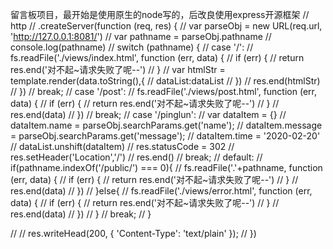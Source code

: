 留言板项目，最开始是使用原生的node写的，后改良使用express开源框架
// http
//     .createServer(function (req, res) {
//         var parseObj = new URL(req.url, 'http://127.0.0.1:8081/')
//         var pathname = parseObj.pathname
//         console.log(pathname)
//         switch (pathname) {
//             case '/':
//                 fs.readFile('./views/index.html', function (err, data) {
//                     if (err) {
//                         return res.end('对不起~请求失败了呢--')
//                     }
//                     var htmlStr = template.render(data.toString(),{
//                         dataList:dataList
//                     })
//                     res.end(htmlStr)
//                 })
//                 break;
//             case '/post':
//                 fs.readFile('./views/post.html', function (err, data) {
//                     if (err) {
//                         return res.end('对不起~请求失败了呢--')
//                     }
//                     res.end(data)
//                 })
//                 break;
//             case '/pinglun':
//                 var dataItem = {}
//                 dataItem.name = parseObj.searchParams.get('name');
//                 dataItem.message = parseObj.searchParams.get('message');
//                 dataItem.time = '2020-02-20'
//                 dataList.unshift(dataItem)
//                 res.statusCode = 302
//                 res.setHeader('Location','/')
//                 res.end()
//                 break;
//             default:
//                 if(pathname.indexOf('/public/') === 0){
//                     fs.readFile('.'+pathname, function (err, data) {
//                         if (err) {
//                             return res.end('对不起~请求失败了呢--')
//                         }
//                         res.end(data)
//                     })
//                 }else{
//                     fs.readFile('./views/error.html', function (err, data) {
//                         if (err) {
//                             return res.end('对不起~请求失败了呢--')
//                         }
//                         res.end(data)
//                     })
//                 }
//                 break;
//         }

//         // res.writeHead(200, { 'Content-Type': 'text/plain' });
//     })
